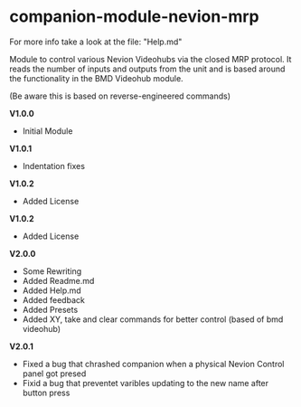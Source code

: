 # companion-module-nevion-mrp

For more info take a look at the file: "Help.md"

Module to control various Nevion Videohubs via the closed MRP protocol. It reads the number of inputs and outputs from the unit and is based around the functionality in the BMD Videohub module.

(Be aware this is based on reverse-engineered commands)

**V1.0.0**
* Initial Module

**V1.0.1**
* Indentation fixes

**V1.0.2**
* Added License

**V1.0.2**
* Added License

**V2.0.0**
* Some Rewriting
* Added Readme.md
* Added Help.md
* Added feedback 
* Added Presets
* Added XY, take and clear commands for better control (based of bmd videohub)

**V2.0.1**
* Fixed a bug that chrashed companion when a physical Nevion Control panel got presed
* Fixid a bug that preventet varibles updating to the new name after button press